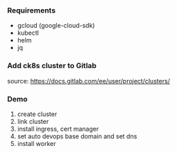 ### Requirements
- gcloud (google-cloud-sdk)
- kubectl
- helm
- jq

### Add ck8s cluster to Gitlab
source: https://docs.gitlab.com/ee/user/project/clusters/

### Demo
1. create cluster
2. link cluster
3. install ingress, cert manager
4. set auto devops base domain and set dns
5. install worker
